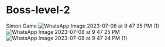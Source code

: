 
# Boss-level-2
Simon Game
![WhatsApp Image 2023-07-08 at 9 47 25 PM (1)](https://github.com/krunalbhongade/Boss-level-2/assets/126875304/50f02c6e-39ce-4070-9d23-ae1e8b3237b0)
![WhatsApp Image 2023-07-08 at 9 47 25 PM](https://github.com/krunalbhongade/Boss-level-2/assets/126875304/d5a22a99-16b8-4e34-890b-7f462d88b105)
![WhatsApp Image 2023-07-08 at 9 47 24 PM (1)](https://github.com/krunalbhongade/Boss-level-2/assets/126875304/f56658b2-bff2-4367-aedc-7db2dc78f598)
